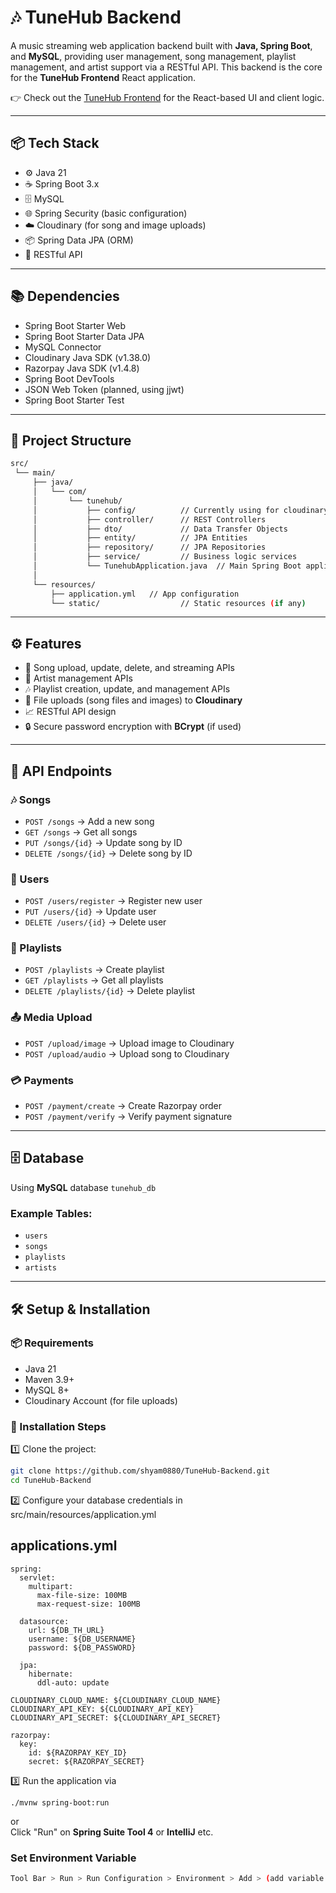 # 🎶 TuneHub Backend

A music streaming web application backend built with **Java, Spring Boot**, and **MySQL**, providing user management, song management, playlist management, and artist support via a RESTful API. This backend is the core for the **TuneHub Frontend** React application.
  
👉 Check out the [TuneHub Frontend](https://github.com/shyam0880/TuneHub-Frontend) for the React-based UI and client logic.


---

## 📦 Tech Stack

- ⚙️ Java 21
- ☕ Spring Boot 3.x
- 🗄️ MySQL
- 🌐 Spring Security (basic configuration)
- ☁️ Cloudinary (for song and image uploads)
- 📦 Spring Data JPA (ORM)
- 🔌 RESTful API

---
## 📚 Dependencies

- Spring Boot Starter Web
- Spring Boot Starter Data JPA
- MySQL Connector
- Cloudinary Java SDK (v1.38.0)
- Razorpay Java SDK (v1.4.8)
- Spring Boot DevTools
- JSON Web Token (planned, using jjwt)
- Spring Boot Starter Test

---

## 📑 Project Structure
```bash
src/
 └── main/
     ├── java/
     │   └── com/
     │       └── tunehub/
     │           ├── config/          // Currently using for cloudinary and webconfig for cross-mapping
     │           ├── controller/      // REST Controllers
     │           ├── dto/             // Data Transfer Objects
     │           ├── entity/          // JPA Entities
     │           ├── repository/      // JPA Repositories
     │           ├── service/         // Business logic services
     │           └── TunehubApplication.java  // Main Spring Boot application class
     │
     └── resources/
         ├── application.yml   // App configuration
         └── static/                  // Static resources (if any)
```

---


## ⚙️ Features

- 🎵 Song upload, update, delete, and streaming APIs
- 🎨 Artist management APIs
- 🎶 Playlist creation, update, and management APIs
- 📄 File uploads (song files and images) to **Cloudinary**
- 📈 RESTful API design
- 🔒 Secure password encryption with **BCrypt** (if used)

---

## 📡 API Endpoints

### 🎶 Songs
- `POST /songs` → Add a new song
- `GET /songs` → Get all songs
- `PUT /songs/{id}` → Update song by ID
- `DELETE /songs/{id}` → Delete song by ID

### 👤 Users
- `POST /users/register` → Register new user
- `PUT /users/{id}` → Update user
- `DELETE /users/{id}` → Delete user

### 📃 Playlists
- `POST /playlists` → Create playlist
- `GET /playlists` → Get all playlists
- `DELETE /playlists/{id}` → Delete playlist

### 📤 Media Upload
- `POST /upload/image` → Upload image to Cloudinary
- `POST /upload/audio` → Upload song to Cloudinary

### 💳 Payments
- `POST /payment/create` → Create Razorpay order
- `POST /payment/verify` → Verify payment signature


---

## 🗄️ Database

Using **MySQL** database `tunehub_db`

### Example Tables:
- `users`
- `songs`
- `playlists`
- `artists`

---

## 🛠️ Setup & Installation

### 📦 Requirements
- Java 21
- Maven 3.9+
- MySQL 8+
- Cloudinary Account (for file uploads)

### 🚀 Installation Steps

1️⃣ Clone the project:
```bash
git clone https://github.com/shyam0880/TuneHub-Backend.git
cd TuneHub-Backend

```
2️⃣ Configure your database credentials in src/main/resources/application.yml
## applications.yml
```shell
spring:
  servlet:
    multipart:
      max-file-size: 100MB
      max-request-size: 100MB

  datasource:
    url: ${DB_TH_URL}
    username: ${DB_USERNAME}
    password: ${DB_PASSWORD}

  jpa:
    hibernate:
      ddl-auto: update

CLOUDINARY_CLOUD_NAME: ${CLOUDINARY_CLOUD_NAME}
CLOUDINARY_API_KEY: ${CLOUDINARY_API_KEY}
CLOUDINARY_API_SECRET: ${CLOUDINARY_API_SECRET}

razorpay:
  key:
    id: ${RAZORPAY_KEY_ID}
    secret: ${RAZORPAY_SECRET}

```
3️⃣ Run the application via
```shell
./mvnw spring-boot:run
```
or  
Click "Run" on **Spring Suite Tool 4** or **IntelliJ** etc.

### Set Environment Variable
```bash
Tool Bar > Run > Run Configuration > Environment > Add > (add variable and value) > Apply > Run
```






